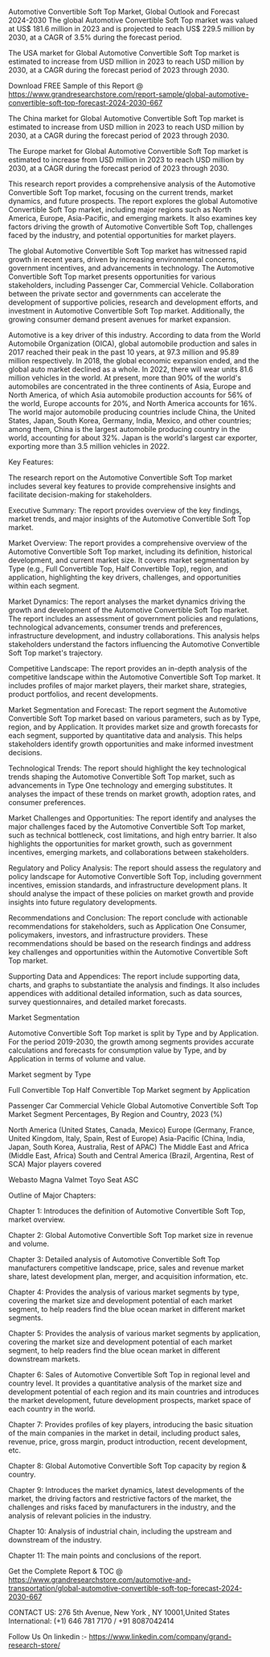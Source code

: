 Automotive Convertible Soft Top Market, Global Outlook and Forecast 2024-2030
The global Automotive Convertible Soft Top market was valued at US$ 181.6 million in 2023 and is projected to reach US$ 229.5 million by 2030, at a CAGR of 3.5% during the forecast period.

The USA market for Global Automotive Convertible Soft Top market is estimated to increase from USD million in 2023 to reach USD million by 2030, at a CAGR during the forecast period of 2023 through 2030.

Download FREE Sample of this Report @ https://www.grandresearchstore.com/report-sample/global-automotive-convertible-soft-top-forecast-2024-2030-667

The China market for Global Automotive Convertible Soft Top market is estimated to increase from USD million in 2023 to reach USD million by 2030, at a CAGR during the forecast period of 2023 through 2030.

The Europe market for Global Automotive Convertible Soft Top market is estimated to increase from USD million in 2023 to reach USD million by 2030, at a CAGR during the forecast period of 2023 through 2030.

This research report provides a comprehensive analysis of the Automotive Convertible Soft Top market, focusing on the current trends, market dynamics, and future prospects. The report explores the global Automotive Convertible Soft Top market, including major regions such as North America, Europe, Asia-Pacific, and emerging markets. It also examines key factors driving the growth of Automotive Convertible Soft Top, challenges faced by the industry, and potential opportunities for market players.

The global Automotive Convertible Soft Top market has witnessed rapid growth in recent years, driven by increasing environmental concerns, government incentives, and advancements in technology. The Automotive Convertible Soft Top market presents opportunities for various stakeholders, including Passenger Car, Commercial Vehicle. Collaboration between the private sector and governments can accelerate the development of supportive policies, research and development efforts, and investment in Automotive Convertible Soft Top market. Additionally, the growing consumer demand present avenues for market expansion.

Automotive is a key driver of this industry. According to data from the World Automobile Organization (OICA), global automobile production and sales in 2017 reached their peak in the past 10 years, at 97.3 million and 95.89 million respectively. In 2018, the global economic expansion ended, and the global auto market declined as a whole. In 2022, there will wear units 81.6 million vehicles in the world. At present, more than 90% of the world's automobiles are concentrated in the three continents of Asia, Europe and North America, of which Asia automobile production accounts for 56% of the world, Europe accounts for 20%, and North America accounts for 16%. The world major automobile producing countries include China, the United States, Japan, South Korea, Germany, India, Mexico, and other countries; among them, China is the largest automobile producing country in the world, accounting for about 32%. Japan is the world's largest car exporter, exporting more than 3.5 million vehicles in 2022.

Key Features:

The research report on the Automotive Convertible Soft Top market includes several key features to provide comprehensive insights and facilitate decision-making for stakeholders.

Executive Summary: The report provides overview of the key findings, market trends, and major insights of the Automotive Convertible Soft Top market.

Market Overview: The report provides a comprehensive overview of the Automotive Convertible Soft Top market, including its definition, historical development, and current market size. It covers market segmentation by Type (e.g., Full Convertible Top, Half Convertible Top), region, and application, highlighting the key drivers, challenges, and opportunities within each segment.

Market Dynamics: The report analyses the market dynamics driving the growth and development of the Automotive Convertible Soft Top market. The report includes an assessment of government policies and regulations, technological advancements, consumer trends and preferences, infrastructure development, and industry collaborations. This analysis helps stakeholders understand the factors influencing the Automotive Convertible Soft Top market's trajectory.

Competitive Landscape: The report provides an in-depth analysis of the competitive landscape within the Automotive Convertible Soft Top market. It includes profiles of major market players, their market share, strategies, product portfolios, and recent developments.

Market Segmentation and Forecast: The report segment the Automotive Convertible Soft Top market based on various parameters, such as by Type, region, and by Application. It provides market size and growth forecasts for each segment, supported by quantitative data and analysis. This helps stakeholders identify growth opportunities and make informed investment decisions.

Technological Trends: The report should highlight the key technological trends shaping the Automotive Convertible Soft Top market, such as advancements in Type One technology and emerging substitutes. It analyses the impact of these trends on market growth, adoption rates, and consumer preferences.

Market Challenges and Opportunities: The report identify and analyses the major challenges faced by the Automotive Convertible Soft Top market, such as technical bottleneck, cost limitations, and high entry barrier. It also highlights the opportunities for market growth, such as government incentives, emerging markets, and collaborations between stakeholders.

Regulatory and Policy Analysis: The report should assess the regulatory and policy landscape for Automotive Convertible Soft Top, including government incentives, emission standards, and infrastructure development plans. It should analyse the impact of these policies on market growth and provide insights into future regulatory developments.

Recommendations and Conclusion: The report conclude with actionable recommendations for stakeholders, such as Application One Consumer, policymakers, investors, and infrastructure providers. These recommendations should be based on the research findings and address key challenges and opportunities within the Automotive Convertible Soft Top market.

Supporting Data and Appendices: The report include supporting data, charts, and graphs to substantiate the analysis and findings. It also includes appendices with additional detailed information, such as data sources, survey questionnaires, and detailed market forecasts.

Market Segmentation

Automotive Convertible Soft Top market is split by Type and by Application. For the period 2019-2030, the growth among segments provides accurate calculations and forecasts for consumption value by Type, and by Application in terms of volume and value.

Market segment by Type

Full Convertible Top
Half Convertible Top
Market segment by Application

Passenger Car
Commercial Vehicle
Global Automotive Convertible Soft Top Market Segment Percentages, By Region and Country, 2023 (%)

North America (United States, Canada, Mexico)
Europe (Germany, France, United Kingdom, Italy, Spain, Rest of Europe)
Asia-Pacific (China, India, Japan, South Korea, Australia, Rest of APAC)
The Middle East and Africa (Middle East, Africa)
South and Central America (Brazil, Argentina, Rest of SCA)
Major players covered

Webasto
Magna
Valmet
Toyo Seat
ASC

Outline of Major Chapters:

Chapter 1: Introduces the definition of Automotive Convertible Soft Top, market overview.

Chapter 2: Global Automotive Convertible Soft Top market size in revenue and volume.

Chapter 3: Detailed analysis of Automotive Convertible Soft Top manufacturers competitive landscape, price, sales and revenue market share, latest development plan, merger, and acquisition information, etc.

Chapter 4: Provides the analysis of various market segments by type, covering the market size and development potential of each market segment, to help readers find the blue ocean market in different market segments.

Chapter 5: Provides the analysis of various market segments by application, covering the market size and development potential of each market segment, to help readers find the blue ocean market in different downstream markets.

Chapter 6: Sales of Automotive Convertible Soft Top in regional level and country level. It provides a quantitative analysis of the market size and development potential of each region and its main countries and introduces the market development, future development prospects, market space of each country in the world.

Chapter 7: Provides profiles of key players, introducing the basic situation of the main companies in the market in detail, including product sales, revenue, price, gross margin, product introduction, recent development, etc.

Chapter 8: Global Automotive Convertible Soft Top capacity by region & country.

Chapter 9: Introduces the market dynamics, latest developments of the market, the driving factors and restrictive factors of the market, the challenges and risks faced by manufacturers in the industry, and the analysis of relevant policies in the industry.

Chapter 10: Analysis of industrial chain, including the upstream and downstream of the industry.

Chapter 11: The main points and conclusions of the report.

Get the Complete Report & TOC @ https://www.grandresearchstore.com/automotive-and-transportation/global-automotive-convertible-soft-top-forecast-2024-2030-667

CONTACT US:
276 5th Avenue, New York , NY 10001,United States
International: (+1) 646 781 7170 / +91 8087042414

Follow Us On linkedin :- https://www.linkedin.com/company/grand-research-store/
